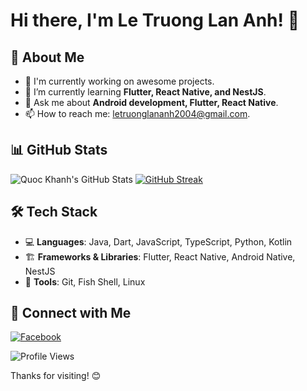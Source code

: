 # Hi there, I'm Le Truong Lan Anh! 👋

## 🚀 About Me
- 🔭 I'm currently working on awesome projects.
- 🌱 I’m currently learning **Flutter, React Native, and NestJS**.
- 💬 Ask me about **Android development, Flutter, React Native**.
- 📫 How to reach me: [letruonglananh2004@gmail.com](mailto:letruonglananh2004@gmail.com).

## 📊 GitHub Stats
![Quoc Khanh's GitHub Stats](https://github-readme-stats.vercel.app/api?username=letruonglananh&show_icons=true)
[![GitHub Streak](https://streak-stats.demolab.com/?user=letruonglananh)](https://git.io/streak-stats)

## 🛠 Tech Stack
- 💻 **Languages**: Java, Dart, JavaScript, TypeScript, Python, Kotlin
- 🏗 **Frameworks & Libraries**: Flutter, React Native, Android Native, NestJS
- 🔧 **Tools**: Git, Fish Shell, Linux

## 🔗 Connect with Me
[![Facebook](https://shields.io/badge/Facebook-L%C3%AA%20Tr%C6%B0%C6%A1ng%20Lan%20Anh-blue?logo=facebook&style=plastic)](https://facebook.com/letruonglananh)  

![Profile Views](https://komarev.com/ghpvc/?username=letruonglananh&color=blue&style=flat)

Thanks for visiting! 😊

